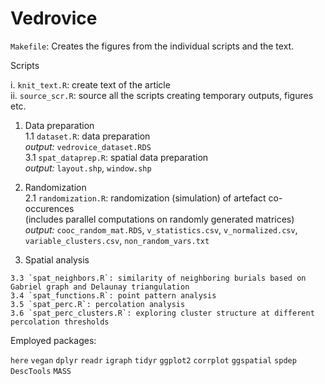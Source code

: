 # Vedrovice

`Makefile`: Creates the figures from the individual scripts and the text.

Scripts

i. `knit_text.R`: create text of the article  
ii. `source_scr.R`: source all the scripts creating temporary outputs, figures etc.  

1. Data preparation  
    1.1 `dataset.R`: data preparation  
        *output:* `vedrovice_dataset.RDS`  
    3.1 `spat_dataprep.R`: spatial data preparation   
        *output:* `layout.shp`, `window.shp`  
    <!-- 1.2 `local.R`: assign local vs non-local Sr range  
        *output:* `local.RDS`-->  

2. Randomization    
    2.1 `randomization.R`: randomization (simulation) of artefact co-occurences  
        (includes parallel computations on randomly generated matrices)  
        *output:* `cooc_random_mat.RDS`, `v_statistics.csv`, `v_normalized.csv`, 
        `variable_clusters.csv`, `non_random_vars.txt`     
    <!-- 2.2 `exceptionality_index.R`  
        *output:* `exceptionality.csv`   
    2.3 `exceptionality_explore.R`: explore exceptionality   
        *output:* `exc_gg_prop.csv`-->  
    
3. Spatial analysis  
    
<!-- 3.2 `spat_kde.R`: KDE for different sexed bodies-->  
    3.3 `spat_neighbors.R`: similarity of neighboring burials based on Gabriel graph and Delaunay triangulation  
    3.4 `spat_functions.R`: point pattern analysis  
    3.5 `spat_perc.R`: percolation analysis  
    3.6 `spat_perc_clusters.R`: exploring cluster structure at different percolation thresholds   
<!-- 3.4 `spatial_bufer.R`: Similarity of neighboring burials based on couts in buffer zones -->

Employed packages:

`here`
`vegan`
`dplyr`
`readr`
`igraph`
`tidyr`
`ggplot2`
`corrplot`
`ggspatial`
`spdep`
`DescTools`
`MASS`

